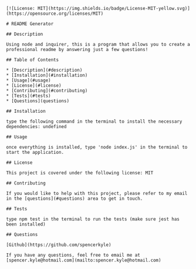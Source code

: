 
    [![License: MIT](https://img.shields.io/badge/License-MIT-yellow.svg)](https://opensource.org/licenses/MIT)

    # README Generator

    ## Description

    Using node and inquirer, this is a program that allows you to create a professional readme by answering just a few questions!

    ## Table of Contents

    * [Description](#description)
    * [Installation](#installation)
    * [Usage](#usage)
    * [License](#license)
    * [Contributing](#contributing)
    * [Tests](#tests)
    * [Questions](questions)

    ## Installation

    type the following command in the terminal to install the necessary dependencies: undefined

    ## Usage

    once everything is installed, type 'node index.js' in the terminal to start the application.

    ## License

    This project is covered under the following license: MIT

    ## Contributing

    If you would like to help with this project, please refer to my email in the [questions](#questions) area to get in touch.

    ## Tests

    type npm test in the terminal to run the tests (make sure jest has been installed)

    ## Questions

    [Github](https://github.com/spencerkyle)
    
    If you have any questions, feel free to email me at [spencer.kyle@hotmail.com](mailto:spencer.kyle@hotmail.com)

    